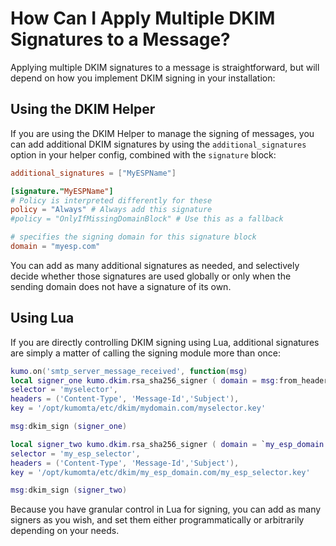 # How Can I Apply Multiple DKIM Signatures to a Message?

Applying multiple DKIM signatures to a message is straightforward, but will depend on how you implement DKIM signing in your installation:

## Using the DKIM Helper

If you are using the DKIM Helper to manage the signing of messages, you can add additional DKIM signatures by using the `additional_signatures` option in your helper config, combined with the `signature` block:

```toml
additional_signatures = ["MyESPName"]

[signature."MyESPName"]
# Policy is interpreted differently for these
policy = "Always" # Always add this signature
#policy = "OnlyIfMissingDomainBlock" # Use this as a fallback

# specifies the signing domain for this signature block
domain = "myesp.com"
```

You can add as many additional signatures as needed, and selectively decide whether those signatures are used globally or only when the sending domain does not have a signature of its own.

## Using Lua

If you are directly controlling DKIM signing using Lua, additional signatures are simply a matter of calling the signing module more than once:

```lua
kumo.on('smtp_server_message_received', function(msg)
local signer_one kumo.dkim.rsa_sha256_signer ( domain = msg:from_header().domain,
selector = 'myselector',
headers = ('Content-Type', 'Message-Id','Subject'),
key = '/opt/kumomta/etc/dkim/mydomain.com/myselector.key'

msg:dkim_sign (signer_one)

local signer_two kumo.dkim.rsa_sha256_signer ( domain = `my_esp_domain.com`,
selector = 'my_esp_selector',
headers = ('Content-Type', 'Message-Id','Subject'),
key = '/opt/kumomta/etc/dkim/my_esp_domain.com/my_esp_selector.key'

msg:dkim_sign (signer_two)

```

Because you have granular control in Lua for signing, you can add as many signers as you wish, and set them either programmatically or arbitrarily depending on your needs.
